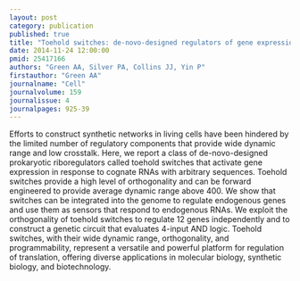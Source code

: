 ```yaml
---
layout: post
category: publication
published: true
title: "Toehold switches: de-novo-designed regulators of gene expression."
date: 2014-11-24 12:00:00
pmid: 25417166
authors: "Green AA, Silver PA, Collins JJ, Yin P"
firstauthor: "Green AA"
journalname: "Cell"
journalvolume: 159
journalissue: 4
journalpages: 925-39
---
```


Efforts to construct synthetic networks in living cells have been hindered by the limited number of regulatory components that provide wide dynamic range and low crosstalk. Here, we report a class of de-novo-designed prokaryotic riboregulators called toehold switches that activate gene expression in response to cognate RNAs with arbitrary sequences. Toehold switches provide a high level of orthogonality and can be forward engineered to provide average dynamic range above 400. We show that switches can be integrated into the genome to regulate endogenous genes and use them as sensors that respond to endogenous RNAs. We exploit the orthogonality of toehold switches to regulate 12 genes independently and to construct a genetic circuit that evaluates 4-input AND logic. Toehold switches, with their wide dynamic range, orthogonality, and programmability, represent a versatile and powerful platform for regulation of translation, offering diverse applications in molecular biology, synthetic biology, and biotechnology.

